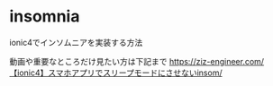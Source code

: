 # insomnia
ionic4でインソムニアを実装する方法

動画や重要なところだけ見たい方は下記まで
https://ziz-engineer.com/【ionic4】スマホアプリでスリープモードにさせないinsom/
